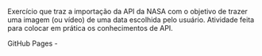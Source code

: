 Exercício que traz a importação da API da NASA com o objetivo de trazer uma imagem (ou vídeo) de uma data escolhida pelo usuário. Atividade feita para colocar em prática os conhecimentos de API.

GitHub Pages - 

